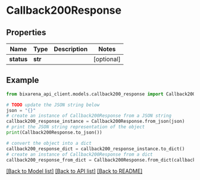 # Callback200Response

## Properties

| Name       | Type    | Description | Notes      |
| ---------- | ------- | ----------- | ---------- |
| **status** | **str** |             | [optional] |

## Example

```python
from bixarena_api_client.models.callback200_response import Callback200Response

# TODO update the JSON string below
json = "{}"
# create an instance of Callback200Response from a JSON string
callback200_response_instance = Callback200Response.from_json(json)
# print the JSON string representation of the object
print(Callback200Response.to_json())

# convert the object into a dict
callback200_response_dict = callback200_response_instance.to_dict()
# create an instance of Callback200Response from a dict
callback200_response_from_dict = Callback200Response.from_dict(callback200_response_dict)
```

[[Back to Model list]](../README.md#documentation-for-models) [[Back to API list]](../README.md#documentation-for-api-endpoints) [[Back to README]](../README.md)

